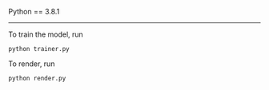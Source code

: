 Python == 3.8.1

---

To train the model, run

```{}
python trainer.py
```

To render, run

```{}
python render.py
```
